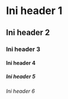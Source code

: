 # Ini header 1

## Ini header 2

### Ini header 3

#### Ini header 4

##### Ini header 5

###### Ini header 6
